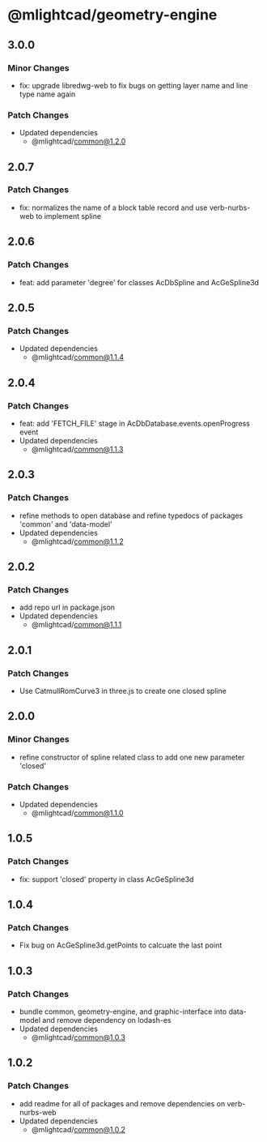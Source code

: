 # @mlightcad/geometry-engine

## 3.0.0

### Minor Changes

- fix: upgrade libredwg-web to fix bugs on getting layer name and line type name again

### Patch Changes

- Updated dependencies
  - @mlightcad/common@1.2.0

## 2.0.7

### Patch Changes

- fix: normalizes the name of a block table record and use verb-nurbs-web to implement spline

## 2.0.6

### Patch Changes

- feat: add parameter 'degree' for classes AcDbSpline and AcGeSpline3d

## 2.0.5

### Patch Changes

- Updated dependencies
  - @mlightcad/common@1.1.4

## 2.0.4

### Patch Changes

- feat: add 'FETCH_FILE' stage in AcDbDatabase.events.openProgress event
- Updated dependencies
  - @mlightcad/common@1.1.3

## 2.0.3

### Patch Changes

- refine methods to open database and refine typedocs of packages 'common' and 'data-model'
- Updated dependencies
  - @mlightcad/common@1.1.2

## 2.0.2

### Patch Changes

- add repo url in package.json
- Updated dependencies
  - @mlightcad/common@1.1.1

## 2.0.1

### Patch Changes

- Use CatmullRomCurve3 in three.js to create one closed spline

## 2.0.0

### Minor Changes

- refine constructor of spline related class to add one new parameter 'closed'

### Patch Changes

- Updated dependencies
  - @mlightcad/common@1.1.0

## 1.0.5

### Patch Changes

- fix: support 'closed' property in class AcGeSpline3d

## 1.0.4

### Patch Changes

- Fix bug on AcGeSpline3d.getPoints to calcuate the last point

## 1.0.3

### Patch Changes

- bundle common, geometry-engine, and graphic-interface into data-model and remove dependency on lodash-es
- Updated dependencies
  - @mlightcad/common@1.0.3

## 1.0.2

### Patch Changes

- add readme for all of packages and remove dependencies on verb-nurbs-web
- Updated dependencies
  - @mlightcad/common@1.0.2
